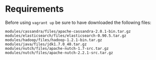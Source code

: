 # Requirements

Before using `vagrant up` be sure to have downloaded the following
files:

    modules/cassandra/files/apache-cassandra-2.0.1-bin.tar.gz
    modules/elasticsearch/files/elasticsearch-0.90.5.tar.gz
    modules/hadoop/files/hadoop-1.2.1-bin.tar.gz
    modules/java/files/jdk1.7.0_40.tar.gz
    modules/nutch/files/apache-nutch-1.7-src.tar.gz
    modules/nutch/files/apache-nutch-2.2.1-src.tar.gz
